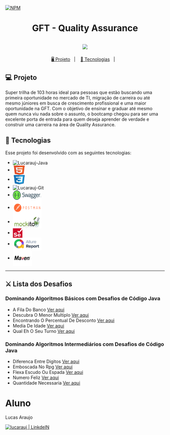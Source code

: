 [![NPM](https://img.shields.io/npm/l/react)](https://github.com/lucarauj/bootcamp-GFT-Quality-Assurance-para-mulheres/blob/main/LICENSE)

<h1 align="center">
  GFT - Quality Assurance
</h1>

<h2 align="center">
  <img src="https://hermes.digitalinnovation.one/tracks/3ae0666b-ad40-4952-be45-5b308a77e360.png" width="250px">
</h2>

<p align="center">
  <a href="#-projeto">🖥️ Projeto</a>&nbsp;&nbsp;&nbsp;|&nbsp;&nbsp;&nbsp;
  <a href="#-tecnologias">🚀 Tecnologias</a>&nbsp;&nbsp;&nbsp;|&nbsp;&nbsp;&nbsp;
</p>


## 💻 Projeto

Super trilha de 103 horas ideal para pessoas que estão buscando uma primeira oportunidade no mercado de TI, migração de carreira ou até mesmo júniores em busca de crescimento profissional e uma maior oportunidade na GFT. 
Com o objetivo de ensinar e graduar até mesmo quem nunca viu nada sobre o assunto, o bootcamp chegou para ser uma excelente porta de entrada para quem deseja aprender de verdade e construir uma carreira na área de Quality Assurance.

## 🚀 Tecnologias

Esse projeto foi desenvolvido com as seguintes tecnologias:

- <img align="center" alt="Lucarauj-Java" height="30" width="40" src="https://cdn.jsdelivr.net/gh/devicons/devicon/icons/java/java-original.svg">
- <img align="center" alt="Lucarauj-HTML" height="30" width="40" src="https://raw.githubusercontent.com/devicons/devicon/master/icons/html5/html5-original.svg">
- <img align="center" alt="Lucarauj-CSS" height="30" width="40" src="https://raw.githubusercontent.com/devicons/devicon/master/icons/css3/css3-original.svg">
- <img align="center" alt="Lucarauj-Git" height="30" width="40" src="https://cdn.jsdelivr.net/gh/devicons/devicon/icons/git/git-original.svg">
- <img align="center" alt="Lucarauj-Swagger" height="30" width="90" src="https://github.com/lucarauj/assets/blob/main/Swagger.png">
- <img align="center" alt="Lucarauj-Postman" height="50" width="90" src="https://github.com/lucarauj/assets/blob/main/postman.png">
- <img align="center" alt="Lucarauj-Mockito" height="40" width="90" src="https://github.com/lucarauj/assets/blob/main/mockito.png">
- <img align="center" alt="Lucarauj-Selenium" height="30" width="30" src="https://github.com/lucarauj/assets/blob/main/SeleniumWebDriver.png"/>
- <img align="center" alt="Lucarauj-Allure" height="40" width="90" src="https://github.com/lucarauj/assets/blob/main/AllureReport.jpg"/>
- <img align="center" alt="Lucarauj-Maven" height="50" width="60" src="https://github.com/lucarauj/assets/blob/main/Maven-Apache.svg">

---

## ⚔ Lista dos Desafios

### Dominando Algoritmos Básicos com Desafios de Código Java

- A Fila Do Banco [Ver aqui](./src/dio/me/dominando/algoritmos/basicos/OsNumerosSaoIguais.java)
- Descubra O Menor Multiplo [Ver aqui](./src/dio/me/dominando/algoritmos/basicos/SomandoMultiplos.java)
- Encontrando O Percentual De Desconto [Ver aqui](./src/dio/me/dominando/algoritmos/basicos/UmaChamadaRecursiva.java)
- Media De Idade [Ver aqui](./src/dio/me/dominandoAlgaritmosBasicosComDesafiosdeCodigoJava/MediaDeIdade.java)
- Qual Eh O Seu Turno [Ver aqui](./src/dio/me/dominandoAlgaritmosBasicosComDesafiosdeCodigoJava/QualEhOSeuTurno.java)

### Dominando Algoritmos Intermediários com Desafios de Código Java

- Diferenca Entre Digitos [Ver aqui](./src/dio/me/dominandoAlgaritmosIntermediariosComDesafiosdeCodigoJava/DiferencaEntreDigitos.java)
- Emboscada No Rpg [Ver aqui](./src/dio/me/dominandoAlgaritmosIntermediariosComDesafiosdeCodigoJava/EmboscadaNoRpg.java)
- Flexa Escudo Ou Espada [Ver aqui](./src/dio/me/dominandoAlgaritmosIntermediariosComDesafiosdeCodigoJava/FlexaEscudoOuEspada.java)
- Numero Feliz [Ver aqui](./src/dio/me/dominandoAlgaritmosIntermediariosComDesafiosdeCodigoJava/NumeroFeliz.java)
- Quantidade Necessaria [Ver aqui](./src/dio/me/dominandoAlgaritmosIntermediariosComDesafiosdeCodigoJava/QuantidadeNecessaria.java)

# Aluno

Lucas Araujo

<a href="https://www.linkedin.com/in/lucarauj"><img alt="lucarauj | LinkdeIN" width="40px" src="https://user-images.githubusercontent.com/43545812/144035037-0f415fc7-9f96-4517-a370-ccc6e78a714b.png" /></a>
